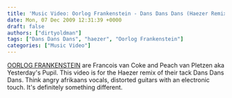 ```yaml
---
title: 'Music Video: Oorlog Frankenstein - Dans Dans Dans (Haezer Remix)'
date: Mon, 07 Dec 2009 12:31:39 +0000
draft: false
authors: ["dirtyoldman"]
tags: ["Dans Dans Dans", "haezer", "Oorlog Frankenstein"]
categories: ["Music Video"]
---
```


[OORLOG FRANKENSTEIN](http://www.facebook.com/#/pages/OORLOG-FRANKENSTEIN/265596735446?ref=ts) are Francois van Coke and Peach van Pletzen aka Yesterday's Pupil. This video is for the Haezer remix of their tack Dans Dans Dans. Think angry afrikaans vocals, distorted guitars with an electronic touch. It's definitely something different.

